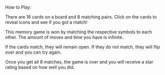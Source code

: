 How to Play:

There are 16 cards on a board and 8 matching pairs. Click on the cards to reveal icons and see if you got a match!

This memory game is won by matching the respective symbols to each other. The amount of moves and time you have is infinite.

If the cards match, they will remain open. If they do not match, they will flip over and you can try again.

Once you get all 8 matches, the game is over and you will receive a star rating based on how well you did.



 



